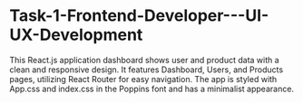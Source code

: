 # Task-1-Frontend-Developer---UI-UX-Development
This React.js application dashboard shows user and product data with a clean and responsive design. It features Dashboard, Users, and Products pages, utilizing React Router for easy navigation. The app is styled with App.css and index.css in the Poppins font and has a minimalist appearance.
